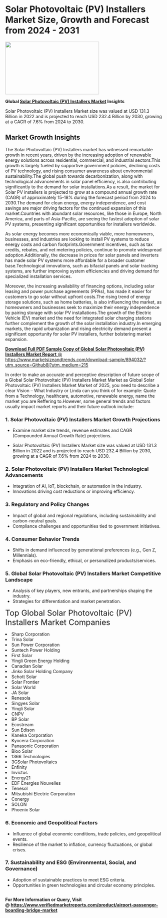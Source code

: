 <H1>Solar Photovoltaic (PV) Installers Market Size, Growth and Forecast from 2024 - 2031</H1><img class="aligncenter size-medium wp-image-584254" src="https://thirdeyenews.in/wp-content/uploads/2024/09/Global-Market-Research-300x168.jpeg" alt="" width="300" height="168" /><p><strong>Global&nbsp;<a href="https://www.marketsizeandtrends.com/download-sample/894032/?utm_source=Github8j?utm_medium=215">Solar Photovoltaic (PV) Installers Market</a> Insights</strong></p><p>Solar Photovoltaic (PV) Installers Market size was valued at USD 131.3 Billion in 2022 and is projected to reach USD 232.4 Billion by 2030, growing at a CAGR of 7.6% from 2024 to 2030.</p><p><h2>Market Growth Insights</h2> <p>The Solar Photovoltaic (PV) Installers market has witnessed remarkable growth in recent years, driven by the increasing adoption of renewable energy solutions across residential, commercial, and industrial sectors.This growth is largely fueled by supportive government policies, declining costs of PV technology, and rising consumer awareness about environmental sustainability.The global push towards decarbonization, along with technological advancements in solar panel efficiency, is also contributing significantly to the demand for solar installations.As a result, the market for Solar PV installers is projected to grow at a compound annual growth rate (CAGR) of approximately 15-18% during the forecast period from 2024 to 2030.The demand for clean energy, energy independence, and cost savings are major driving factors for the continued expansion of this market.Countries with abundant solar resources, like those in Europe, North America, and parts of Asia-Pacific, are seeing the fastest adoption of solar PV systems, presenting significant opportunities for installers worldwide.</p> <p><a href="https://www.example.com/download-sample" target="_blank"></a></p> <p>As solar energy becomes more economically viable, more homeowners, businesses, and industries are looking to install PV systems to reduce energy costs and carbon footprints.Government incentives, such as tax credits, rebates, and net metering policies, continue to promote widespread adoption.Additionally, the decrease in prices for solar panels and inverters has made solar PV systems more affordable for a broader customer base.Technological innovations, such as bifacial panels and solar tracking systems, are further improving system efficiencies and driving demand for specialized installation services.</p> <p>Moreover, the increasing availability of financing options, including solar leasing and power purchase agreements (PPAs), has made it easier for customers to go solar without upfront costs.The rising trend of energy storage solutions, such as home batteries, is also influencing the market, as homeowners and businesses seek to maximize their energy independence by pairing storage with solar PV installations.The growth of the Electric Vehicle (EV) market and the need for integrated solar charging stations further complement the growth of the solar installation industry.In emerging markets, the rapid urbanization and rising electricity demand present a significant opportunity for solar PV installers, further bolstering market expansion.</p> <p><a href="https://www.example.com/get-more" target="_blank"></p><p><span class=""><strong>Download Full PDF Sample Copy of Global Solar Photovoltaic (PV) Installers Market Report</strong> @ <a href="https://www.marketsizeandtrends.com/download-sample/894032/?utm_source=Github8j?utm_medium=215" target="_blank">https://www.marketsizeandtrends.com/download-sample/894032/?utm_source=Github8j?utm_medium=215</a></span></p><p>In order to make an accurate and perceptive description of future scope of a Global&nbsp;Solar Photovoltaic (PV) Installers Market Market as Global&nbsp;Solar Photovoltaic (PV) Installers Market Market of 2025, you need to describe a clear Vision &ndash; What Industry or Linda can you think of for example: Quote from a Technology, healthcare, automotive, renewable energy, name the market you are Reffering to.However, some general trends and factors usually impact market reports and their future outlook include:</p><h3>1.&nbsp;<strong>Solar Photovoltaic (PV) Installers Market Growth Projections</strong></h3><ul><li>Examine market size trends, revenue estimates and CAGR (Compounded Annual Growth Rate) projections.</li><li><p>Solar Photovoltaic (PV) Installers Market size was valued at USD 131.3 Billion in 2022 and is projected to reach USD 232.4 Billion by 2030, growing at a CAGR of 7.6% from 2024 to 2030.</p></li></ul><h3>2.&nbsp;<strong>Solar Photovoltaic (PV) Installers Market Technological Advancements</strong></h3><ul><li>Integration of AI, IoT, blockchain, or automation in the industry.</li><li>Innovations driving cost reductions or improving efficiency.</li></ul><h3>3.&nbsp;<strong>Regulatory and Policy Changes</strong></h3><ul><li>Impact of global and regional regulations, including sustainability and carbon-neutral goals.</li><li>Compliance challenges and opportunities tied to government initiatives.</li></ul><h3>4.&nbsp;<strong>Consumer Behavior Trends</strong></h3><ul><li>Shifts in demand influenced by generational preferences (e.g., Gen Z, Millennials).</li><li>Emphasis on eco-friendly, ethical, or personalized products/services.</li></ul><h3>5.&nbsp;<strong>Global Solar Photovoltaic (PV) Installers Market Competitive Landscape</strong></h3><ul><li>Analysis of key players, new entrants, and partnerships shaping the industry.</li><li>Strategies for differentiation and market penetration.</li></ul><p data-pm-slice="1 1 []"><span style="color: inherit; font-family: inherit; font-size: 25px;">Top Global Solar Photovoltaic (PV) Installers Market Companies</span></p><div class="" data-test-id=""><p><li>Sharp Corporation</li><li> Trina Solar</li><li> Sun Power Corporation</li><li> Suntech Power Holding</li><li> First Solar</li><li> Yingli Green Energy Holding</li><li> Canadian Solar</li><li> Jinko Solar Holding Company</li><li> Schott Solar</li><li> Solar Frontier</li><li> Solar World</li><li> JA Solar</li><li> Renesola</li><li> Singyes Solar</li><li> Yingli Solar</li><li> CNPV</li><li> BP Solar</li><li> Ecostream</li><li> Sun Edison</li><li> Kaneka Corporation</li><li> Kyocera Corporation</li><li> Panasonic Corporation</li><li> Bloo Solar</li><li> 1366 Technologies</li><li> 3GSolar Photovoltaics</li><li> Enfinity</li><li> Invictus</li><li> Energy21</li><li> EDF Energies Nouvelles</li><li> Tenesol</li><li> Mitsubishi Electric Corporation</li><li> Conergy</li><li> SOLON</li><li> Phoenix Solar</li></p></div><h3>6.&nbsp;<strong>Economic and Geopolitical Factors</strong></h3><ul><li>Influence of global economic conditions, trade policies, and geopolitical events.</li><li>Resilience of the market to inflation, currency fluctuations, or global crises.</li></ul><h3>7.&nbsp;<strong>Sustainability and ESG (Environmental, Social, and Governance)</strong></h3><ul><li>Adoption of sustainable practices to meet ESG criteria.</li><li>Opportunities in green technologies and circular economy principles.</li></ul><h2><strong style="font-size: 14px;">For More Information or Query, Visit @&nbsp;</strong><a style="background-color: #ffffff; font-size: 14px;" href="https://www.marketsizeandtrends.com/report/solar-photovoltaic-pv-installers-market-/" target="_blank">https://www.verifiedmarketreports.com/product/airport-passenger-boarding-bridge-market</a></h2>